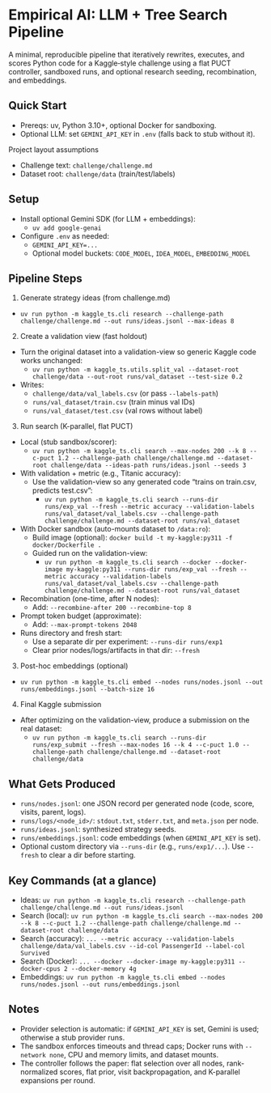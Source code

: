 # Empirical AI: LLM + Tree Search Pipeline

A minimal, reproducible pipeline that iteratively rewrites, executes, and scores Python code for a Kaggle‑style challenge using a flat PUCT controller, sandboxed runs, and optional research seeding, recombination, and embeddings.

## Quick Start

- Prereqs: uv, Python 3.10+, optional Docker for sandboxing.
- Optional LLM: set `GEMINI_API_KEY` in `.env` (falls back to stub without it).

Project layout assumptions
- Challenge text: `challenge/challenge.md`
- Dataset root: `challenge/data` (train/test/labels)

## Setup
- Install optional Gemini SDK (for LLM + embeddings):
  - `uv add google-genai`
- Configure `.env` as needed:
  - `GEMINI_API_KEY=...`
  - Optional model buckets: `CODE_MODEL`, `IDEA_MODEL`, `EMBEDDING_MODEL`

## Pipeline Steps

1) Generate strategy ideas (from challenge.md)
- `uv run python -m kaggle_ts.cli research --challenge-path challenge/challenge.md --out runs/ideas.jsonl --max-ideas 8`

2) Create a validation view (fast holdout)
- Turn the original dataset into a validation-view so generic Kaggle code works unchanged:
  - `uv run python -m kaggle_ts.utils.split_val --dataset-root challenge/data --out-root runs/val_dataset --test-size 0.2`
- Writes:
  - `challenge/data/val_labels.csv` (or pass `--labels-path`)
  - `runs/val_dataset/train.csv` (train minus val IDs)
  - `runs/val_dataset/test.csv` (val rows without label)

3) Run search (K-parallel, flat PUCT)
- Local (stub sandbox/scorer):
  - `uv run python -m kaggle_ts.cli search --max-nodes 200 --k 8 --c-puct 1.2 --challenge-path challenge/challenge.md --dataset-root challenge/data --ideas-path runs/ideas.jsonl --seeds 3`
- With validation + metric (e.g., Titanic accuracy):
  - Use the validation-view so any generated code “trains on train.csv, predicts test.csv”:
    - `uv run python -m kaggle_ts.cli search --runs-dir runs/exp_val --fresh --metric accuracy --validation-labels runs/val_dataset/val_labels.csv --challenge-path challenge/challenge.md --dataset-root runs/val_dataset`
- With Docker sandbox (auto-mounts dataset to `/data:ro`):
  - Build image (optional): `docker build -t my-kaggle:py311 -f docker/Dockerfile .`
  - Guided run on the validation-view:
    - `uv run python -m kaggle_ts.cli search --docker --docker-image my-kaggle:py311 --runs-dir runs/exp_val --fresh --metric accuracy --validation-labels runs/val_dataset/val_labels.csv --challenge-path challenge/challenge.md --dataset-root runs/val_dataset`
- Recombination (one-time, after N nodes):
  - Add: `--recombine-after 200 --recombine-top 8`
- Prompt token budget (approximate):
  - Add: `--max-prompt-tokens 2048`
- Runs directory and fresh start:
  - Use a separate dir per experiment: `--runs-dir runs/exp1`
  - Clear prior nodes/logs/artifacts in that dir: `--fresh`

3) Post-hoc embeddings (optional)
- `uv run python -m kaggle_ts.cli embed --nodes runs/nodes.jsonl --out runs/embeddings.jsonl --batch-size 16`

4) Final Kaggle submission
- After optimizing on the validation-view, produce a submission on the real dataset:
  - `uv run python -m kaggle_ts.cli search --runs-dir runs/exp_submit --fresh --max-nodes 16 --k 4 --c-puct 1.0 --challenge-path challenge/challenge.md --dataset-root challenge/data`

## What Gets Produced
- `runs/nodes.jsonl`: one JSON record per generated node (code, score, visits, parent, logs).
- `runs/logs/<node_id>/`: `stdout.txt`, `stderr.txt`, and `meta.json` per node.
- `runs/ideas.jsonl`: synthesized strategy seeds.
- `runs/embeddings.jsonl`: code embeddings (when `GEMINI_API_KEY` is set).
- Optional custom directory via `--runs-dir` (e.g., `runs/exp1/...`). Use `--fresh` to clear a dir before starting.

## Key Commands (at a glance)
- Ideas: `uv run python -m kaggle_ts.cli research --challenge-path challenge/challenge.md --out runs/ideas.jsonl`
- Search (local): `uv run python -m kaggle_ts.cli search --max-nodes 200 --k 8 --c-puct 1.2 --challenge-path challenge/challenge.md --dataset-root challenge/data`
- Search (accuracy): `... --metric accuracy --validation-labels challenge/data/val_labels.csv --id-col PassengerId --label-col Survived`
- Search (Docker): `... --docker --docker-image my-kaggle:py311 --docker-cpus 2 --docker-memory 4g`
- Embeddings: `uv run python -m kaggle_ts.cli embed --nodes runs/nodes.jsonl --out runs/embeddings.jsonl`

## Notes
- Provider selection is automatic: if `GEMINI_API_KEY` is set, Gemini is used; otherwise a stub provider runs.
- The sandbox enforces timeouts and thread caps; Docker runs with `--network none`, CPU and memory limits, and dataset mounts.
- The controller follows the paper: flat selection over all nodes, rank-normalized scores, flat prior, visit backpropagation, and K-parallel expansions per round.

